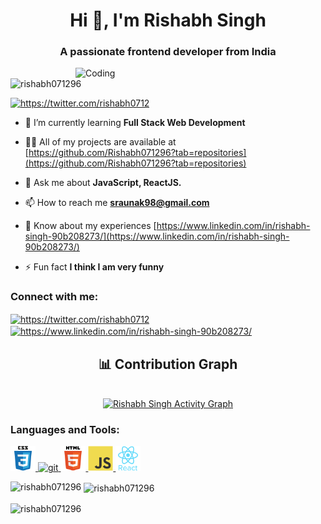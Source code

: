 <h1 align="center">Hi 👋, I'm Rishabh Singh</h1>
<h3 align="center">A passionate frontend developer from India</h3>
<img align="right" alt="Coding" width="400" src="https://img.freepik.com/free-vector/hacker-operating-laptop-cartoon-icon-illustration-technology-icon-concept-isolated-flat-cartoon-style_138676-2387.jpg?w=360")

<p align="left"> <img src="https://komarev.com/ghpvc/?username=rishabh071296&label=Profile%20views&color=0e75b6&style=flat" alt="rishabh071296" /> </p>

<p align="left"> <a href="https://twitter.com/https://twitter.com/rishabh0712" target="blank"><img src="https://img.shields.io/twitter/follow/https://twitter.com/rishabh0712?logo=twitter&style=for-the-badge" alt="https://twitter.com/rishabh0712" /></a> </p>

- 🌱 I’m currently learning **Full Stack Web Development**

- 👨‍💻 All of my projects are available at [https://github.com/Rishabh071296?tab=repositories](https://github.com/Rishabh071296?tab=repositories)

- 💬 Ask me about **JavaScript, ReactJS.**

- 📫 How to reach me **sraunak98@gmail.com**

- 📄 Know about my experiences [https://www.linkedin.com/in/rishabh-singh-90b208273/](https://www.linkedin.com/in/rishabh-singh-90b208273/)

- ⚡ Fun fact **I think I am very funny**

<h3 align="left">Connect with me:</h3>
<p align="left">
<a href="https://twitter.com/https://twitter.com/rishabh0712" target="blank"><img align="center" src="https://raw.githubusercontent.com/rahuldkjain/github-profile-readme-generator/master/src/images/icons/Social/twitter.svg" alt="https://twitter.com/rishabh0712" height="30" width="40" /></a>
<a href="https://linkedin.com/in/https://www.linkedin.com/in/rishabh-singh-90b208273/" target="blank"><img align="center" src="https://raw.githubusercontent.com/rahuldkjain/github-profile-readme-generator/master/src/images/icons/Social/linked-in-alt.svg" alt="https://www.linkedin.com/in/rishabh-singh-90b208273/" height="30" width="40" /></a>
</p>
<div align="center">
    <h2>📊 Contribution Graph</h2>
    <br><a href="https://github.com/Rishabh071296"><img alt="Rishabh Singh Activity Graph" src="https://ghactivity.mrayush.me/graph?username=Rishabh071296&bg_color=f1e4eb&color=90378a&line=7b2d76&point=e90707&area=true&hide_border=true" title="Contribution Graph"/></a>
</div>

<h3 align="left">Languages and Tools:</h3>
<p align="left"> <a href="https://www.w3schools.com/css/" target="_blank" rel="noreferrer"> <img src="https://raw.githubusercontent.com/devicons/devicon/master/icons/css3/css3-original-wordmark.svg" alt="css3" width="40" height="40"/> </a> <a href="https://git-scm.com/" target="_blank" rel="noreferrer"> <img src="https://www.vectorlogo.zone/logos/git-scm/git-scm-icon.svg" alt="git" width="40" height="40"/> </a> <a href="https://www.w3.org/html/" target="_blank" rel="noreferrer"> <img src="https://raw.githubusercontent.com/devicons/devicon/master/icons/html5/html5-original-wordmark.svg" alt="html5" width="40" height="40"/> </a> <a href="https://developer.mozilla.org/en-US/docs/Web/JavaScript" target="_blank" rel="noreferrer"> <img src="https://raw.githubusercontent.com/devicons/devicon/master/icons/javascript/javascript-original.svg" alt="javascript" width="40" height="40"/> </a> <a href="https://reactjs.org/" target="_blank" rel="noreferrer"> <img src="https://raw.githubusercontent.com/devicons/devicon/master/icons/react/react-original-wordmark.svg" alt="react" width="40" height="40"/> </a> </p>

<p><img align="left" src="https://github-readme-stats.vercel.app/api/top-langs?username=rishabh071296&show_icons=true&locale=en&layout=compact" alt="rishabh071296" /></p>

<p>&nbsp;<img align="center" src="https://github-readme-stats.vercel.app/api?username=rishabh071296&show_icons=true&locale=en" alt="rishabh071296" /></p>

<p><img align="center" src="https://github-readme-streak-stats.herokuapp.com/?user=rishabh071296&" alt="rishabh071296" /></p>







